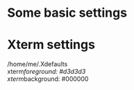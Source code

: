 # Some basic settings</br>

# Xterm settings</br>
/home/me/.Xdefaults</br>
xterm*foreground: #d3d3d3</br>
xterm*background: #000000</br>
